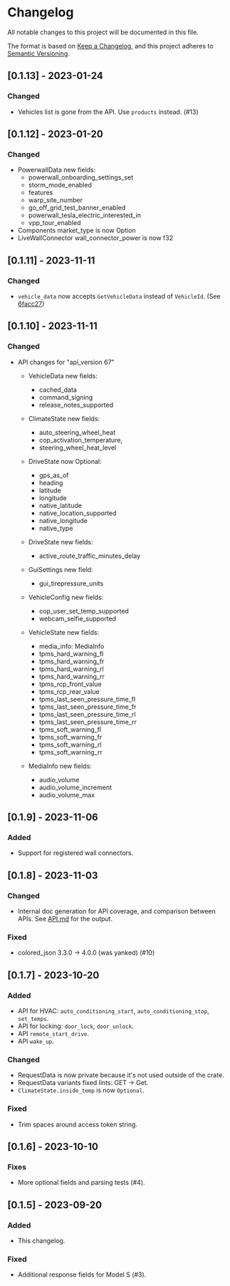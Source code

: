# Changelog

All notable changes to this project will be documented in this file.

The format is based on [Keep a Changelog](https://keepachangelog.com/en/1.0.0/),
and this project adheres to [Semantic Versioning](https://semver.org/spec/v2.0.0.html).

## [0.1.13] - 2023-01-24

### Changed

- Vehicles list is gone from the API. Use `products` instead. (#13)

## [0.1.12] - 2023-01-20

### Changed

- PowerwallData new fields:
  - powerwall_onboarding_settings_set
  - storm_mode_enabled
  - features
  - warp_site_number
  - go_off_grid_test_banner_enabled
  - powerwall_tesla_electric_interested_in
  - vpp_tour_enabled
- Components market_type is now Option<String> 
- LiveWallConnector wall_connector_power is now f32

## [0.1.11] - 2023-11-11

### Changed
 
- `vehicle_data` now accepts `GetVehicleData` instead of `VehicleId`. (See [6facc27](https://github.com/gak/teslatte/commit/6facc27d8b408d35b98b4c6c0ad3e5df82328d2c))

## [0.1.10] - 2023-11-11

### Changed

- API changes for "api_version 67"
  - VehicleData new fields:
    - cached_data
    - command_signing
    - release_notes_supported

  - ClimateState new fields:
    - auto_steering_wheel_heat
    - cop_activation_temperature,
    - steering_wheel_heat_level

  - DriveState now Optional:
    - gps_as_of
    - heading
    - latitude
    - longitude
    - native_latitude
    - native_location_supported
    - native_longitude
    - native_type

  - DriveState new fields:
    - active_route_traffic_minutes_delay

  - GuiSettings new field:
    - gui_tirepressure_units

  - VehicleConfig new fields:
    - cop_user_set_temp_supported
    - webcam_selfie_supported

  - VehicleState new fields:
    - media_info: MediaInfo
    - tpms_hard_warning_fl
    - tpms_hard_warning_fr
    - tpms_hard_warning_rl
    - tpms_hard_warning_rr
    - tpms_rcp_front_value
    - tpms_rcp_rear_value
    - tpms_last_seen_pressure_time_fl
    - tpms_last_seen_pressure_time_fr
    - tpms_last_seen_pressure_time_rl
    - tpms_last_seen_pressure_time_rr
    - tpms_soft_warning_fl
    - tpms_soft_warning_fr
    - tpms_soft_warning_rl
    - tpms_soft_warning_rr

  - MediaInfo new fields:
    - audio_volume
    - audio_volume_increment
    - audio_volume_max

## [0.1.9] - 2023-11-06

### Added

- Support for registered wall connectors.

## [0.1.8] - 2023-11-03

### Changed

- Internal doc generation for API coverage, and comparison between APIs. See [API.md](API.md) for the output.

### Fixed

- colored_json 3.3.0 -> 4.0.0 (was yanked) (#10)

## [0.1.7] - 2023-10-20

### Added

- API for HVAC: `auto_conditioning_start`, `auto_conditioning_stop`, `set_temps`.
- API for locking: `door_lock`, `door_unlock`.
- API `remote_start_drive`.
- API `wake_up`.

### Changed

- RequestData is now private because it's not used outside of the crate.
- RequestData variants fixed lints: GET -> Get.
- `ClimateState.inside_temp` is now `Optional`.

### Fixed

- Trim spaces around access token string.

## [0.1.6] - 2023-10-10

### Fixes

- More optional fields and parsing tests (#4).

## [0.1.5] - 2023-09-20

### Added

- This changelog.

### Fixed

- Additional response fields for Model S (#3).
